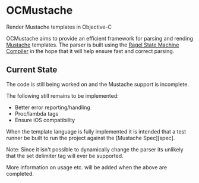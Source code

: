 OCMustache
==========

Render Mustache templates in Objective-C

OCMustache aims to provide an efficient framework for parsing and rending
[Mustache][mustache] templates. The parser is built using the [Ragel State Machine
Compiler][ragel] in the hope that it will help ensure fast and correct parsing.

[mustache]: http://mustache.github.com/
[ragel]: http://www.complang.org/ragel/

Current State
-------------

The code is still being worked on and the Mustache support is incomplete.

The following still remains to be implemented:

* Better error reporting/handling
* Proc/lambda tags
* Ensure iOS compatibility

When the template language is fully implemented it is intended that a test
runner be built to run the project against the [Mustache Spec][spec].

Note: Since it isn't possible to dynamically change the parser its unlikely that
the set delimiter tag will ever be supported.

More information on usage etc. will be added when the above are completed.


